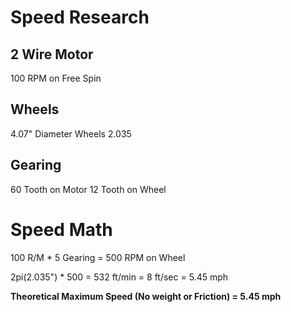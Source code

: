 # Speed Research
## 2 Wire Motor
100 RPM on Free Spin

## Wheels
4.07" Diameter Wheels
2.035

## Gearing 
60 Tooth on Motor
12 Tooth on Wheel

# Speed Math
100 R/M * 5 Gearing = 500 RPM on Wheel

2pi(2.035") * 500 = 532 ft/min = 8 ft/sec = 5.45 mph

__Theoretical Maximum Speed (No weight or Friction) = 5.45 mph__
